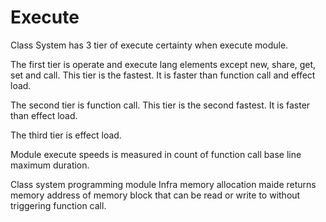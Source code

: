 # Execute

Class System has 3 tier of execute certainty when execute module.

The first tier is operate and execute lang elements except new, share, get, set and call.
This tier is the fastest. It is faster than function call and effect load.

The second tier is function call.
This tier is the second fastest. It is faster than effect load.

The third tier is effect load.

Module execute speeds is measured in count of function call base line maximum duration.

Class system programming module Infra memory allocation maide returns
memory address of memory block that can be read or write to without triggering function call.